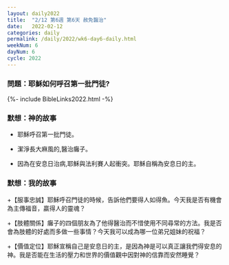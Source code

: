 ```yaml
---
layout: daily2022
title:  "2/12 第6週 第6天 赦免醫治"
date:   2022-02-12
categories: daily
permalink: /daily/2022/wk6-day6-daily.html
weekNum: 6
dayNum: 6
cycle: 2022
---
```


### 問題：耶穌如何呼召第一批門徒?

{%- include BibleLinks2022.html -%}

### 默想：神的故事 
+ 耶穌呼召第一批門徒。

+ 潔淨長大麻風的,醫治癱子。

+ 因為在安息日治病,耶穌與法利賽人起衝突。耶穌自稱為安息日的主。

### 默想：我的故事
+【服事忠誠】耶穌呼召門徒的時候，告訴他們要得人如得魚。今天我是否有機會為主傳福音，贏得人的靈魂？  

+【肢體關係】癱子的四個朋友為了他得醫治而不惜使用不同尋常的方法。我是否會為肢體的好處而多做一些事情？今天我可以成為哪一位弟兄姐妹的祝福？  

+【價值定位】耶穌宣稱自己是安息日的主，是因為神是可以真正讓我們得安息的神。我是否能在生活的壓力和世界的價值觀中因對神的信靠而安然睡覺？  
